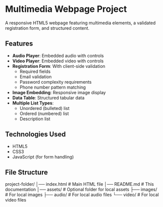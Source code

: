 # Multimedia Webpage Project

A responsive HTML5 webpage featuring multimedia elements, a validated registration form, and structured content.

## Features

- **Audio Player**: Embedded audio with controls
- **Video Player**: Embedded video with controls
- **Registration Form**: With client-side validation
  - Required fields
  - Email validation
  - Password complexity requirements
  - Phone number pattern matching
- **Image Embedding**: Responsive image display
- **Data Table**: Structured tabular data
- **Multiple List Types**:
  - Unordered (bulleted) list
  - Ordered (numbered) list
  - Description list

## Technologies Used

- HTML5
- CSS3
- JavaScript (for form handling)

## File Structure
project-folder/
│── index.html # Main HTML file
│── README.md # This documentation
│── assets/ # Optional folder for local assets
├── images/ # For local images
├── audio/ # For local audio files
└── video/ # For local video files
